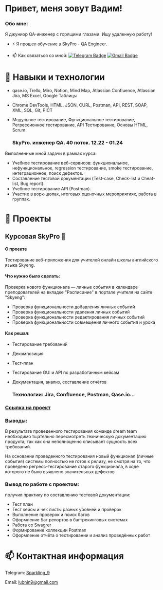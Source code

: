# Привет, меня зовут Вадим!

### Обо мне:
Я джуниор QA-инженер с горящими глазами. Ищу удаленную работу!


- :zap: Я прошел обучение в SkyPro - QA Engineer.

- :mailbox: Как связаться со мной: [![Telegram Badge](https://img.shields.io/badge/-Sparkling_9-blue?style=flat&logo=Telegram&logoColor=white)](https://t.me/Sparkling_9) [![Gmail Badge](https://img.shields.io/badge/-Gmail-red?style=flat&logo=Gmail&logoColor=white)](mailto:lubnin9@gmail.com)

# 🌱 Навыки и технологии 
- qase.io, Trello, Miro, Notion, Mind Map, Atlassian Confluence, Atlassian Jira, MS Excel, Google Таблицы
- Chrome DevTools, HTML, JSON, CURL, Postman, API, REST, SOAP, XML, SQL, Git, PICT
- Модульное тестирование, Функциональное тестирование, Регрессионное тестирование, API Тестирование, Основы HTML, Scrum

  ### SkyPro. инженер QA. 40 поток. 12.22 - 01.24

Выполненные мной задачи в рамках курса:
- Учебное тестирование веб-сервисов: функциональное, нефункциональное, regression тестирование,
smoke тестирование, интеграционное, поиск дефектов.
- Составление тестовой документации (Test-case, Check-list и Cheat-list, Bug report).
- Учебное тестирование API (Postman).
- Участие в ворк-шопах, итоговых оценочных мероприятиях, работа в группах.

  
# 👀 Проекты
## Курсовая SkyPro 💞️
#### О проекте
Тестирование веб-приложения для учителей онлайн школы английского языка Skyeng.

#### Что нужно было сделать:
Проверка нового функционала — личные события в календаре преподователей на вкладке "Расписание" в портале учителя на сайте "Skyeng":
 - Проверка функциональности добавления личных событий
 - Проверка функциональности удаления личных событий
 - Проверка функциональности редактирования личных событий
 - Проверка функциональности совмещения личного события и урока
 
 #### Как решал:
 - Тестирование требований
 - Декомпозиция
 - Тест-план
 - Тестирование GUI и API по разработанным кейсам
 - Документация, анализ, составление отчётов
 
   ### Технологии: Jira, Confluence, Postman, Qase.io...
###  <a href='https://qa-bug-report9.atlassian.net/wiki/spaces/~63c916bad579d7c687553360/pages/10158081/1+2'>Ссылка на проект</a> 
### Выводы:
В результате проведенного тестирования команде dream team необходимо тщательно пересмотреть техническую документацию продукта, так как она неполноценно описывает сущность всех требований.

На основании проведенного тестирования новый функционал (личные события) системы полностью не готов к релизу, не смотря на то, что проведено регресс-тестирование старого функционала, в ходе которого не было выявлено значительных дефектов
   ### Вывод по работе с проектом:

получил практику по составлению тестовой документации:

- Тест план
- Тест кейсы и чек листы разных уровней и проверок
- Выполнение проверок и поиск багов
- Оформление Баг репортов в багтрекинговых системах
- Работа со Swagrer
- Формирование коллекции Postman
- Оформление отчёта о тестировании и анализ проведённых работ

# 📫 Контактная информация
Telegram:  <a href='https://t.me/Sparkling_9'>Sparkling_9</a>

Email: <a href="mailto:lubnin9@gmail.com">lubnin9@gmail.com</a>

